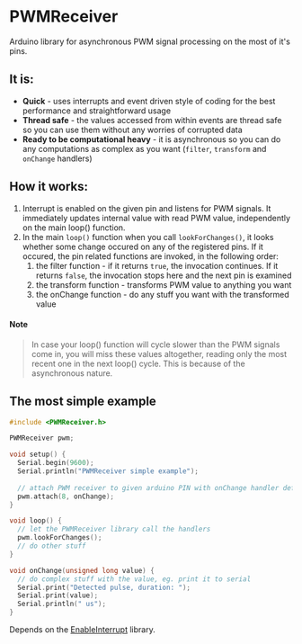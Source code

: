 # PWMReceiver
Arduino library for asynchronous PWM signal processing on the most of it's pins.

## It is:
* **Quick** - uses interrupts and event driven style of coding for the best performance and straightforward usage
* **Thread safe** - the values accessed from within events are thread safe so you can use them without any worries of corrupted data
* **Ready to be computational heavy** - it is asynchronous so you can do any computations as complex as you want (`filter`, `transform` and `onChange` handlers)
  
## How it works:
1. Interrupt is enabled on the given pin and listens for PWM signals. It immediately updates internal value with read PWM value, independently on the main loop() function.
1. In the main `loop()` function when you call `lookForChanges()`, it looks whether some change occured on any of the registered pins. If it occured, the pin related functions are invoked, in the following order:
   1. the filter function     - if it returns `true`, the invocation continues. If it returns `false`, the invocation stops here and the next pin is examined
   1. the transform function  - transforms PWM value to anything you want
   1. the onChange function    - do any stuff you want with the transformed value

#### Note
>In case your loop() function will cycle slower than the PWM signals come in, you will miss these values altogether, reading only the most recent one in the next loop() cycle. This is because of the asynchronous nature.

## The most simple example
```C
#include <PWMReceiver.h>

PWMReceiver pwm;

void setup() {
  Serial.begin(9600);
  Serial.println("PWMReceiver simple example");
  
  // attach PWM receiver to given arduino PIN with onChange handler defined below
  pwm.attach(8, onChange);
}

void loop() {
  // let the PWMReceiver library call the handlers
  pwm.lookForChanges();
  // do other stuff
}

void onChange(unsigned long value) {
  // do complex stuff with the value, eg. print it to serial
  Serial.print("Detected pulse, duration: ");
  Serial.print(value);
  Serial.println(" us");
}
```

Depends on the [EnableInterrupt](https://github.com/GreyGnome/EnableInterrupt) library.